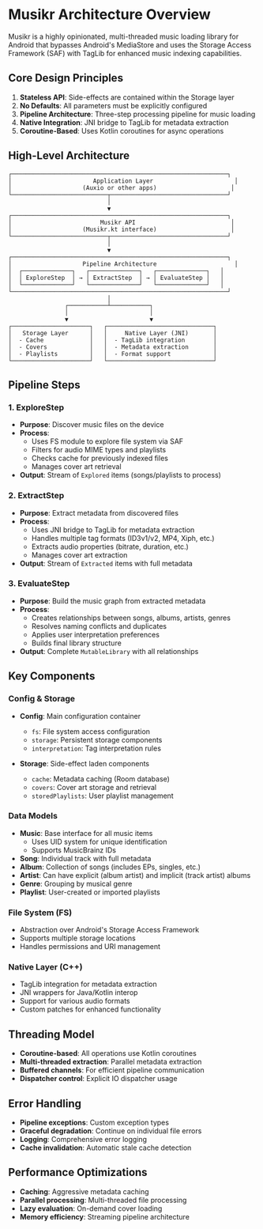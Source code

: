 # Musikr Architecture Overview

Musikr is a highly opinionated, multi-threaded music loading library for Android that bypasses Android's MediaStore and uses the Storage Access Framework (SAF) with TagLib for enhanced music indexing capabilities.

## Core Design Principles

1. **Stateless API**: Side-effects are contained within the Storage layer
2. **No Defaults**: All parameters must be explicitly configured
3. **Pipeline Architecture**: Three-step processing pipeline for music loading
4. **Native Integration**: JNI bridge to TagLib for metadata extraction
5. **Coroutine-Based**: Uses Kotlin coroutines for async operations

## High-Level Architecture

```
┌─────────────────────────────────────────────────────────────┐
│                       Application Layer                       │
│                    (Auxio or other apps)                     │
└───────────────────────────┬─────────────────────────────────┘
                            │
                            ▼
┌─────────────────────────────────────────────────────────────┐
│                         Musikr API                           │
│                    (Musikr.kt interface)                     │
└───────────────────────────┬─────────────────────────────────┘
                            │
                            ▼
┌─────────────────────────────────────────────────────────────┐
│                    Pipeline Architecture                      │
│  ┌──────────────┐   ┌──────────────┐   ┌──────────────┐   │
│  │ ExploreStep  │ → │ ExtractStep  │ → │ EvaluateStep │   │
│  └──────────────┘   └──────────────┘   └──────────────┘   │
└─────────────────────────────────────────────────────────────┘
                            │
                ┌───────────┴───────────┐
                │                       │
                ▼                       ▼
┌──────────────────────┐   ┌──────────────────────────────┐
│   Storage Layer      │   │     Native Layer (JNI)       │
│  - Cache             │   │  - TagLib integration        │
│  - Covers            │   │  - Metadata extraction       │
│  - Playlists         │   │  - Format support            │
└──────────────────────┘   └──────────────────────────────┘
```

## Pipeline Steps

### 1. ExploreStep
- **Purpose**: Discover music files on the device
- **Process**:
  - Uses FS module to explore file system via SAF
  - Filters for audio MIME types and playlists
  - Checks cache for previously indexed files
  - Manages cover art retrieval
- **Output**: Stream of `Explored` items (songs/playlists to process)

### 2. ExtractStep
- **Purpose**: Extract metadata from discovered files
- **Process**:
  - Uses JNI bridge to TagLib for metadata extraction
  - Handles multiple tag formats (ID3v1/v2, MP4, Xiph, etc.)
  - Extracts audio properties (bitrate, duration, etc.)
  - Manages cover art extraction
- **Output**: Stream of `Extracted` items with full metadata

### 3. EvaluateStep
- **Purpose**: Build the music graph from extracted metadata
- **Process**:
  - Creates relationships between songs, albums, artists, genres
  - Resolves naming conflicts and duplicates
  - Applies user interpretation preferences
  - Builds final library structure
- **Output**: Complete `MutableLibrary` with all relationships

## Key Components

### Config & Storage
- **Config**: Main configuration container
  - `fs`: File system access configuration
  - `storage`: Persistent storage components
  - `interpretation`: Tag interpretation rules

- **Storage**: Side-effect laden components
  - `cache`: Metadata caching (Room database)
  - `covers`: Cover art storage and retrieval
  - `storedPlaylists`: User playlist management

### Data Models
- **Music**: Base interface for all music items
  - Uses UID system for unique identification
  - Supports MusicBrainz IDs
- **Song**: Individual track with full metadata
- **Album**: Collection of songs (includes EPs, singles, etc.)
- **Artist**: Can have explicit (album artist) and implicit (track artist) albums
- **Genre**: Grouping by musical genre
- **Playlist**: User-created or imported playlists

### File System (FS)
- Abstraction over Android's Storage Access Framework
- Supports multiple storage locations
- Handles permissions and URI management

### Native Layer (C++)
- TagLib integration for metadata extraction
- JNI wrappers for Java/Kotlin interop
- Support for various audio formats
- Custom patches for enhanced functionality

## Threading Model
- **Coroutine-based**: All operations use Kotlin coroutines
- **Multi-threaded extraction**: Parallel metadata extraction
- **Buffered channels**: For efficient pipeline communication
- **Dispatcher control**: Explicit IO dispatcher usage

## Error Handling
- **Pipeline exceptions**: Custom exception types
- **Graceful degradation**: Continue on individual file errors
- **Logging**: Comprehensive error logging
- **Cache invalidation**: Automatic stale cache detection

## Performance Optimizations
- **Caching**: Aggressive metadata caching
- **Parallel processing**: Multi-threaded file processing
- **Lazy evaluation**: On-demand cover loading
- **Memory efficiency**: Streaming pipeline architecture